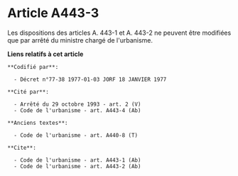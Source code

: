 # Article A443-3

Les dispositions des articles A. 443-1 et A. 443-2 ne peuvent être modifiées que par arrêté du ministre chargé de
l'urbanisme.

**Liens relatifs à cet article**

	**Codifié par**:

	  - Décret n°77-38 1977-01-03 JORF 18 JANVIER 1977

	**Cité par**:

	  - Arrêté du 29 octobre 1993 - art. 2 (V)
	  - Code de l'urbanisme - art. A443-4 (Ab)

	**Anciens textes**:

	  - Code de l'urbanisme - art. A440-8 (T)

	**Cite**:

	  - Code de l'urbanisme - art. A443-1 (Ab)
	  - Code de l'urbanisme - art. A443-2 (Ab)
